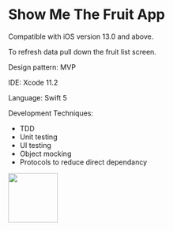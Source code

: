 # Show Me The Fruit App

Compatible with iOS version 13.0 and above. 

To refresh data pull down the fruit list screen.

Design pattern: MVP

IDE: Xcode 11.2

Language: Swift 5

Development Techniques:

- TDD
- Unit testing 
- UI testing
- Object mocking
- Protocols to reduce direct dependancy

<img src= "https://cdn.pixabay.com/photo/2019/05/14/17/11/fruit-4202929_960_720.png" width="100">
